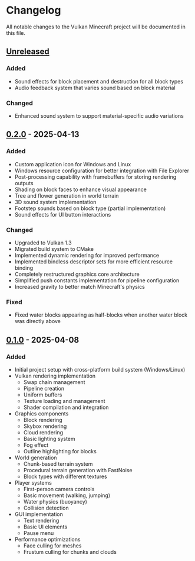 # Changelog

All notable changes to the Vulkan Minecraft project will be documented in this file.

## [Unreleased]

### Added
- Sound effects for block placement and destruction for all block types
- Audio feedback system that varies sound based on block material

### Changed
- Enhanced sound system to support material-specific audio variations


## [0.2.0] - 2025-04-13

### Added
- Custom application icon for Windows and Linux
- Windows resource configuration for better integration with File Explorer
- Post-processing capability with framebuffers for storing rendering outputs
- Shading on block faces to enhance visual appearance
- Tree and flower generation in world terrain
- 3D sound system implementation
- Footstep sounds based on block type (partial implementation)
- Sound effects for UI button interactions

### Changed
- Upgraded to Vulkan 1.3
- Migrated build system to CMake
- Implemented dynamic rendering for improved performance
- Implemented bindless descriptor sets for more efficient resource binding
- Completely restructured graphics core architecture
- Simplified push constants implementation for pipeline configuration
- Increased gravity to better match Minecraft's physics

### Fixed
- Fixed water blocks appearing as half-blocks when another water block was directly above

## [0.1.0] - 2025-04-08

### Added
- Initial project setup with cross-platform build system (Windows/Linux)
- Vulkan rendering implementation
  - Swap chain management
  - Pipeline creation
  - Uniform buffers
  - Texture loading and management
  - Shader compilation and integration
- Graphics components
  - Block rendering
  - Skybox rendering
  - Cloud rendering
  - Basic lighting system
  - Fog effect
  - Outline highlighting for blocks
- World generation
  - Chunk-based terrain system
  - Procedural terrain generation with FastNoise
  - Block types with different textures
- Player systems
  - First-person camera controls
  - Basic movement (walking, jumping)
  - Water physics (buoyancy)
  - Collision detection
- GUI implementation
  - Text rendering
  - Basic UI elements
  - Pause menu
- Performance optimizations
  - Face culling for meshes
  - Frustum culling for chunks and clouds

[Unreleased]: https://github.com/raphvrl/vulkan-minecraft/compare/v0.2.0...HEAD
[0.2.0]: https://github.com/raphvrl/vulkan-minecraft/compare/v0.1.0...v0.2.0
[0.1.0]: https://github.com/raphvrl/vulkan-minecraft/releases/tag/v0.1.0